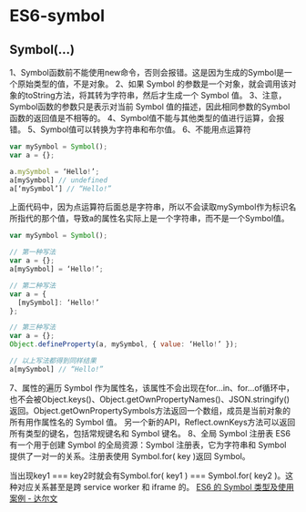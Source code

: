 # ES6-symbol
## Symbol(…)
1、Symbol函数前不能使用new命令，否则会报错。这是因为生成的Symbol是一个原始类型的值，不是对象。
2、如果 Symbol 的参数是一个对象，就会调用该对象的toString方法，将其转为字符串，然后才生成一个 Symbol 值。
3、注意，Symbol函数的参数只是表示对当前 Symbol 值的描述，因此相同参数的Symbol函数的返回值是不相等的。
4、Symbol值不能与其他类型的值进行运算，会报错。
5、Symbol值可以转换为字符串和布尔值。
6、不能用点运算符
```javascript
var mySymbol = Symbol();
var a = {};

a.mySymbol = ‘Hello!’;
a[mySymbol] // undefined
a[‘mySymbol’] // “Hello!”
```
上面代码中，因为点运算符后面总是字符串，所以不会读取mySymbol作为标识名所指代的那个值，导致a的属性名实际上是一个字符串，而不是一个Symbol值。
```javascript
var mySymbol = Symbol();

// 第一种写法
var a = {};
a[mySymbol] = ‘Hello!’;

// 第二种写法
var a = {
  [mySymbol]: ‘Hello!’
};

// 第三种写法
var a = {};
Object.defineProperty(a, mySymbol, { value: ‘Hello!’ });

// 以上写法都得到同样结果
a[mySymbol] // “Hello!”
```
7、属性的遍历
Symbol 作为属性名，该属性不会出现在for...in、for...of循环中，也不会被Object.keys()、Object.getOwnPropertyNames()、JSON.stringify()返回。Object.getOwnPropertySymbols方法返回一个数组，成员是当前对象的所有用作属性名的 Symbol 值。
另一个新的API，Reflect.ownKeys方法可以返回所有类型的键名，包括常规键名和 Symbol 键名。
8、全局 Symbol 注册表
ES6 有一个用于创建 Symbol 的全局资源：Symbol 注册表，它为字符串和 Symbol 提供了一对一的关系。注册表使用 Symbol.for( key )返回 Symbol。

当出现key1 === key2时就会有Symbol.for( key1 ) === Symbol.for( key2 )。这种对应关系甚至是跨 service worker 和 iframe 的。
[ES6 的 Symbol 类型及使用案例 - 达尔文](https://my.oschina.net/u/2903254/blog/818796)